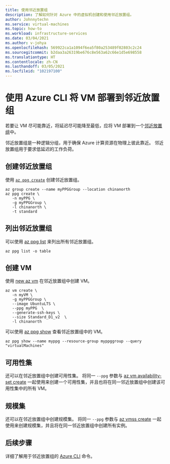 ```yaml
---
title: 使用邻近放置组
description: 了解如何针对 Azure 中的虚拟机创建和使用邻近放置组。
author: Johnnytechn
ms.service: virtual-machines
ms.topic: how-to
ms.workload: infrastructure-services
ms.date: 03/04/2021
ms.author: v-johya
ms.openlocfilehash: 569922ca1a1094f6ea5f80a253489f02803c2c24
ms.sourcegitcommit: b2daa3a26319be676c8e563a62c66e1d5e698558
ms.translationtype: HT
ms.contentlocale: zh-CN
ms.lasthandoff: 03/05/2021
ms.locfileid: "102197100"
---
```

<!--Verified successfully-->
# <a name="deploy-vms-to-proximity-placement-groups-using-azure-cli"></a>使用 Azure CLI 将 VM 部署到邻近放置组

若要让 VM 尽可能靠近，将延迟尽可能降至最低，应将 VM 部署到一个[邻近放置组](../co-location.md#proximity-placement-groups)中。

邻近放置组是一种逻辑分组，用于确保 Azure 计算资源在物理上彼此靠近。 邻近放置组用于要求低延迟的工作负荷。


## <a name="create-the-proximity-placement-group"></a>创建邻近放置组
使用 [`az ppg create`](/cli/ppg#az-ppg-create) 创建邻近放置组。 

```azurecli
az group create --name myPPGGroup --location chinanorth
az ppg create \
   -n myPPG \
   -g myPPGGroup \
   -l chinanorth \
   -t standard 
```

## <a name="list-proximity-placement-groups"></a>列出邻近放置组

可以使用 [az ppg list](/cli/ppg#az-ppg-list) 来列出所有邻近放置组。

```azurecli
az ppg list -o table
```

## <a name="create-a-vm"></a>创建 VM

使用 [new az vm](/cli/vm#az-vm-create) 在邻近放置组中创建 VM。

```azurecli
az vm create \
   -n myVM \
   -g myPPGGroup \
   --image UbuntuLTS \
   --ppg myPPG  \
   --generate-ssh-keys \
   --size Standard_D1_v2  \
   -l chinanorth
```

可以使用 [az ppg show](/cli/ppg#az-ppg-show) 查看邻近放置组中的 VM。

```azurecli
az ppg show --name myppg --resource-group myppggroup --query "virtualMachines"
```

## <a name="availability-sets"></a>可用性集
还可以在邻近放置组中创建可用性集。 将同一 `--ppg` 参数与 [az vm availability-set create](/cli/vm/availability-set#az-vm-availability-set-create) 一起使用来创建一个可用性集，并且也将在同一邻近放置组中创建该可用性集中的所有 VM。

## <a name="scale-sets"></a>规模集

还可以在邻近放置组中创建规模集。 将同一 `--ppg` 参数与 [az vmss create](/cli/vmss#az_vmss_create) 一起使用来创建规模集，并且将在同一邻近放置组中创建所有实例。

## <a name="next-steps"></a>后续步骤

详细了解用于邻近放置组的 [Azure CLI](/cli/ppg) 命令。

<!-- Update_Description: update meta properties, wording update, update link -->